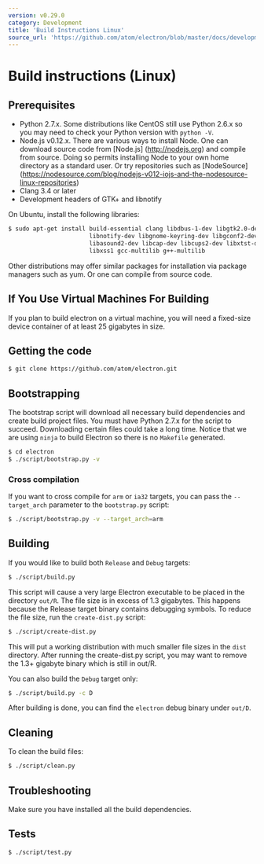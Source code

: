 ```yaml
---
version: v0.29.0
category: Development
title: 'Build Instructions Linux'
source_url: 'https://github.com/atom/electron/blob/master/docs/development/build-instructions-linux.md'
---
```


# Build instructions (Linux)

## Prerequisites

* Python 2.7.x. Some distributions like CentOS still use Python 2.6.x
so you may need to check your Python version with `python -V`.
* Node.js v0.12.x. There are various ways to install Node. One can download
source code from [Node.js] (http://nodejs.org) and compile from source.
Doing so permits installing Node to your own home directory as a standard user.
Or try repositories such as [NodeSource] (https://nodesource.com/blog/nodejs-v012-iojs-and-the-nodesource-linux-repositories)
* Clang 3.4 or later
* Development headers of GTK+ and libnotify

On Ubuntu, install the following libraries:

```bash
$ sudo apt-get install build-essential clang libdbus-1-dev libgtk2.0-dev \
                       libnotify-dev libgnome-keyring-dev libgconf2-dev \
                       libasound2-dev libcap-dev libcups2-dev libxtst-dev \
                       libxss1 gcc-multilib g++-multilib
```

Other distributions may offer similar packages for installation via package
managers such as yum. Or one can compile from source code.

## If You Use Virtual Machines For Building

If you plan to build electron on a virtual machine, you will need a fixed-size
device container of at least 25 gigabytes in size.

## Getting the code

```bash
$ git clone https://github.com/atom/electron.git
```

## Bootstrapping

The bootstrap script will download all necessary build dependencies and create
build project files. You must have Python 2.7.x for the script to succeed.
Downloading certain files could take a long time. Notice that we are using
`ninja` to build Electron so there is no `Makefile` generated.

```bash
$ cd electron
$ ./script/bootstrap.py -v
```

### Cross compilation

If you want to cross compile for `arm` or `ia32` targets, you can pass the
`--target_arch` parameter to the `bootstrap.py` script:

```bash
$ ./script/bootstrap.py -v --target_arch=arm
```

## Building

If you would like to build both `Release` and `Debug` targets:

```bash
$ ./script/build.py
```

This script will cause a very large Electron executable to be placed in
the directory `out/R`. The file size is in excess of 1.3 gigabytes. This
happens because the Release target binary contains debugging symbols.
To reduce the file size, run the `create-dist.py` script:

```bash
$ ./script/create-dist.py
```

This will put a working distribution with much smaller file sizes in
the `dist` directory. After running the create-dist.py script, you
may want to remove the 1.3+ gigabyte binary which is still in out/R.

You can also build the `Debug` target only:

```bash
$ ./script/build.py -c D
```

After building is done, you can find the `electron` debug binary under `out/D`.

## Cleaning

To clean the build files:

```bash
$ ./script/clean.py
```

## Troubleshooting

Make sure you have installed all the build dependencies.

## Tests

```bash
$ ./script/test.py
```
